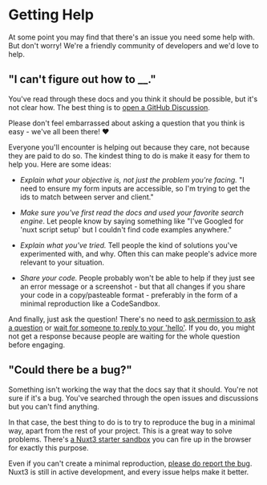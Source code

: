 # Getting Help

At some point you may find that there's an issue you need some help with. But don't worry! We're a friendly community of developers and we'd love to help.

## "I can't figure out how to __."

You've read through these docs and you think it should be possible, but it's not clear how. The best thing is to [open a GitHub Discussion](https://github.com/nuxt/framework/discussions).

Please don't feel embarrassed about asking a question that you think is easy - we've all been there! ❤️

Everyone you'll encounter is helping out because they care, not because they are paid to do so. The kindest thing to do is make it easy for them to help you. Here are some ideas:

* _Explain what your objective is, not just the problem you're facing._ "I need to ensure my form inputs are accessible, so I'm trying to get the ids to match between server and client."

* _Make sure you've first read the docs and used your favorite search engine_. Let people know by saying something like "I've Googled for 'nuxt script setup' but I couldn't find code examples anywhere."

* _Explain what you've tried._ Tell people the kind of solutions you've experimented with, and why. Often this can make people's advice more relevant to your situation.

* _Share your code._ People probably won't be able to help if they just see an error message or a screenshot - but that all changes if you share your code in a copy/pasteable format - preferably in the form of a minimal reproduction like a CodeSandbox.

And finally, just ask the question! There's no need to [ask permission to ask a question](https://dontasktoask.com/) or [wait for someone to reply to your 'hello'](https://www.nohello.com/). If you do, you might not get a response because people are waiting for the whole question before engaging.

## "Could there be a bug?"

Something isn't working the way that the docs say that it should. You're not sure if it's a bug. You've searched through the open issues and discussions but you can't find anything.

In that case, the best thing to do is to try to reproduce the bug in a minimal way, apart from the rest of your project. This is a great way to solve problems. There's [a Nuxt3 starter sandbox](https://codesandbox.io/s/github/nuxt/starter/tree/v3) you can fire up in the browser for exactly this purpose.

Even if you can't create a minimal reproduction, [please do report the bug](/community/reporting-bugs). Nuxt3 is still in active development, and every issue helps make it better.
